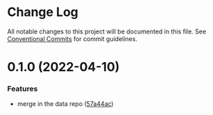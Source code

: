 # Change Log

All notable changes to this project will be documented in this file.
See [Conventional Commits](https://conventionalcommits.org) for commit guidelines.

# 0.1.0 (2022-04-10)


### Features

* merge in the data repo ([57a44ac](https://github.com/codsen/codsen/commit/57a44ac66032ff716529472d68f6522db4a59273))
